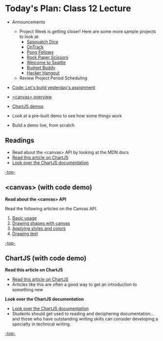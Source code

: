<a id="top"></a>
# Today's Plan: Class 12 Lecture

- Announcements
  - Project Week is getting closer! Here are some more sample projects to look at:
    - [Sasquatch Dice](http://mmailman.github.io/dice-game/)
    - [OnTrack](http://jeffgebhardt.github.io/on-track/)
    - [Pong Fellows](https://shaallfar.github.io/PongFellows/)
    - [Rock Paper Scissors](https://jmalesh.github.io/final-project/)
    - [Welcome to Seattle](http://peterbreen.github.io/welcome-to-seattle/)
    - [Budget Buddy](http://stefuhnee.github.io/budget-buddy/)
    - [Hacker Hangout](http://ckperez.github.io/hackerhangout/)
  - Review Project Period Scheduling

- [Code: Let's build yesterday's assignment](#code)
- [\<canvas> overview](#canvas)
- [ChartJS demos](#chartjs)
 - Look at a pre-built demo to see how some things work
 - Build a demo live, from scratch

## Readings

- Read about the \<canvas\> API by looking at the MDN docs
- [Read this article on ChartJS](http://www.webdesignerdepot.com/2013/11/easily-create-stunning-animated-charts-with-chart-js/)
- [Look over the ChartJS documentation](http://www.chartjs.org/docs/)

[-top-](#top)

<a id="canvas"></a>
## \<canvas> (with code demo)

**Read about the \<canvas\> API**

Read the following articles on the Canvas API.

1. [Basic usage](https://developer.mozilla.org/en-US/docs/Web/API/Canvas_API/Tutorial/Basic_usage)
2. [Drawing shapes with canvas](https://developer.mozilla.org/en-US/docs/Web/API/Canvas_API/Tutorial/Drawing_shapes)
3. [Applying styles and colors](https://developer.mozilla.org/en-US/docs/Web/API/Canvas_API/Tutorial/Applying_styles_and_colors)
4. [Drawing text](https://developer.mozilla.org/en-US/docs/Web/API/Canvas_API/Tutorial/Drawing_text)

[-top-](#top)

<a id="chartjs"></a>
## ChartJS (with code demo)

**Read this article on ChartJS**

- [Read this article on ChartJS](http://www.webdesignerdepot.com/2013/11/easily-create-stunning-animated-charts-with-chart-js/)
- Articles like this are often a good way to get an introduction to something new

**Look over the ChartJS documentation**

- [Look over the ChartJS documentation](http://www.chartjs.org/docs/)
- Students should get used to reading and deciphering documentation... and those who have outstanding writing skills can consider developing a specialty in technical writing.

[-top-](#top)
